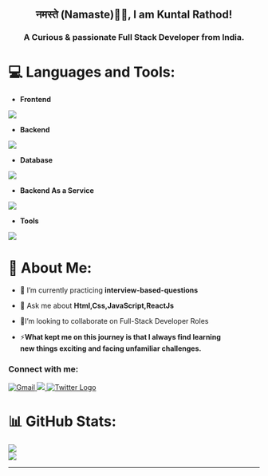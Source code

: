  <h2 align="center">नमस्ते (Namaste)🙏🏻, I am  Kuntal Rathod!</h2>

<h3 align="center">A Curious & passionate Full Stack Developer from India.</h3>

# 💻 Languages and Tools:
- **Frontend**
<p align="left">
  <a href="https://skillicons.dev">
    <img src="https://skillicons.dev/icons?i=html,css,js,bootstrap,react,redux,tailwind" />
  </a>
</p>

- **Backend**
<p align="left">
  <a href="https://skillicons.dev">
    <img src="https://skillicons.dev/icons?i=nodejs,express,bun" />
  </a>
</p>

- **Database**
<p align="left">
  <a href="https://skillicons.dev">
    <img src="https://skillicons.dev/icons?i=mongodb" />
  </a>
</p>

<!--- DevOps
<p align="left">
  <a href="https://skillicons.dev">
    <img src="https://skillicons.dev/icons?i=aws,docker" />
  </a>
</p> -->

- **Backend As a Service**
<p align="left">
  <a href="https://skillicons.dev">
    <img src="https://skillicons.dev/icons?i=appwrite,firebase" />
  </a>
</p>

- **Tools**
<p align="left">
  <a href="https://skillicons.dev">
    <img src="https://skillicons.dev/icons?i=git,github,vscode,postman,linux,vercel,vite,npm,restapi" />
  </a>
</p>

# 💫 About Me:                        
- 🌱 I’m currently practicing **interview-based-questions**

- 💬 Ask me about **Html,Css,JavaScript,ReactJs**

- 💫I’m looking to collaborate on Full-Stack Developer Roles

- ⚡**What kept me on this journey is that I always find learning <br> new things exciting and facing unfamiliar challenges.<br>**  

<h3>Connect with me: </h3>
<a href="mailto:kuntalrathod77@gmail.com">
    <img src="https://skillicons.dev/icons?i=gmail" alt="Gmail" />
</a>
  <a href="https://www.linkedin.com/in/kuntalrathod/">
    <img src="https://skillicons.dev/icons?i=linkedin" />
  </a>
  <a href="https://x.com/KuntalRathod77">
  <img src="https://skillicons.dev/icons?i=twitter" alt="Twitter Logo" />
</a>

# 📊 GitHub Stats:
![](https://github-readme-stats.vercel.app/api?username=kuntalrathod&theme=vue-dark&hide_border=true&include_all_commits=false&count_private=false)<br/>
![](https://github-readme-streak-stats.herokuapp.com/?user=kuntalrathod&theme=vue-dark&hide_border=true)<br/>

---


<!-- Proudly created with GPRM ( https://gprm.itsvg.in ) -->
